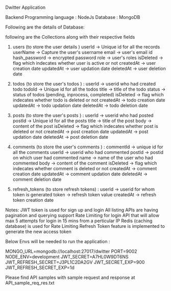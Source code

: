 Dwitter Application

Backend Programming language : NodeJs 
Database : MongoDB


Following are the details of Database:

following are the Collections along with their respective fields

1. users (to store the user details )
    userId                          -> Unique id for all the records
    userName                        -> Capture the user's username
    email                           -> user's email id
    hash_password                   -> encrypted password
    role                            -> user's roles
    isDeleted                       -> flag which indecates whether user is active or not
    createdAt                       -> user creation date
    updatedAt                       -> user updation date
    deletedAt                       -> user deletion date

2. todos  (to store the user's todos ) :
    userId                           -> userid who had created todo
    todoId                           -> Unique id for all the todos
    title                            -> title of the todo
    status                           -> status of todos (pending, inprocess, completed)
    isDeleted                        -> flag which indecates whether todo is deleted or not
    createdAt                        -> todo creation date
    updatedAt                        -> todo updation date
    deletedAt                        -> todo deletion date


3. posts  (to store the user's posts ) :
    userId                           -> userid who had posted
    postId                           -> Unique id for all the posts
    title                            -> title of the post
    body                             -> content of the post
    isDeleted                        -> flag which indecates whether post is deleted or not
    createdAt                        -> post creation date
    updatedAt                        -> post updation date
    deletedAt                        -> post deletion date


4. comments  (to store the user's comments ) :
    commentId                        -> unique id for all the comments
    userId                           -> userid who had commented
    postId                           -> postid on which user had commented
    name                             -> name of the user who had commented
    body                             -> content of the comment
    isDeleted                        -> flag which indecates whether comment is deleted or not
    createdAt                        -> comment creation date
    updatedAt                        -> comment updation date
    deletedAt                        -> comment deletion date

5. refresh_tokens (to store refresh tokens) :
    userId                           -> userid for whom token is generated
    token                            -> refresh token value
    createdAt                        -> refresh token creation date


Notes:
JWT token is used for sign up and login
All listing APIs are having pagination and querying support
Rate Limiting for login API that will allow max 5 attempts for login in 15 mins from a perticular IP
Redis (caching database) is used for Rate Limiting
Refresh Token feature is implemented to generate the new access token


Below Envs will be needed to run the application :

MONGO_URL=mongodb://localhost:27017/dwitter
PORT=9002
NODE_ENV=development
JWT_SECRET=A7HL0W9DT6NS
JWT_REFRESH_SECRET=J3PL1C2DA2GV
JWT_SECRET_EXP=900
JWT_REFRESH_SECRET_EXP=1d


Please find API samples with sample request and response at API_sample_req_res.txt


